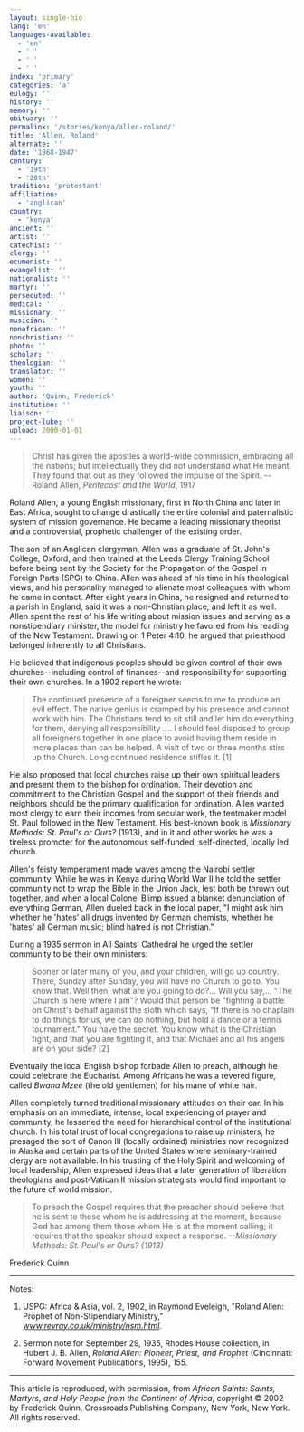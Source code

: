 ```yaml
---
layout: single-bio
lang: 'en'
languages-available:
  - 'en'
  - ' '
  - ' '
  - ' '
index: 'primary'
categories: 'a'
eulogy: ''
history: ''
memory: ''
obituary: ''
permalink: '/stories/kenya/allen-roland/'
title: 'Allen, Roland'
alternate: ''
date: '1868-1947'
century:
  - '19th'
  - '20th'
tradition: 'protestant'
affiliation:
  - 'anglican'
country:
  - 'kenya'
ancient: ''
artist: ''
catechist: ''
clergy: ''
ecumenist: ''
evangelist: ''
nationalist: ''
martyr: ''
persecuted: ''
medical: ''
missionary: ''
musician: ''
nonafrican: ''
nonchristian: ''
photo: ''
scholar: ''
theologian: ''
translator: ''
women: ''
youth: ''
author: 'Quinn, Frederick'
institution: ''
liaison: ''
project-luke: ''
upload: 2000-01-01
---
```



> Christ has given the apostles a world-wide commission, embracing all the nations; but intellectually they did not understand what He meant. They found that out as they followed the impulse of the Spirit.
> -- Roland Allen, *Pentecost and the World*, 1917

Roland Allen, a young English missionary, first in North China and later in East Africa, sought to change drastically the entire colonial and paternalistic system of mission governance. He became a leading missionary theorist and a controversial, prophetic challenger of the existing order.

The son of an Anglican clergyman, Allen was a graduate of St. John's College, Oxford, and then trained at the Leeds Clergy Training School before being sent by the Society for the Propagation of the Gospel in Foreign Parts (SPG) to China. Allen was ahead of his time in his theological views, and his personality managed to alienate most colleagues with whom he came in contact. After eight years in China, he resigned and returned to a parish in England, said it was a non-Christian place, and left it as well. Allen spent the rest of his life writing about mission issues and serving as a nonstipendiary minister, the model for ministry he favored from his reading of the New Testament. Drawing on 1 Peter 4:10, he argued that priesthood belonged inherently to all Christians.

He believed that indigenous peoples should be given control of their own churches--including control of finances--and responsibility for supporting their own churches. In a 1902 report he wrote:

> The continued presence of a foreigner seems to me to produce an evil effect. The native genius is cramped by his presence and cannot work with him. The Christians tend to sit still and let him do everything for them, denying all responsibility .... I should feel disposed to group all foreigners together in one place to avoid having them reside in more places than can be helped. A visit of two or three months stirs up the Church. Long continued residence stifles it. [1]

He also proposed that local churches raise up their own spiritual leaders and present them to the bishop for ordination. Their devotion and commitment to the Christian Gospel and the support of their friends and neighbors should be the primary qualification for ordination. Allen wanted most clergy to earn their incomes from secular work, the tentmaker model St. Paul followed in the New Testament. His best-known book is *Missionary Methods: St. Paul's or Ours?* (1913), and in it and other works he was a tireless promoter for the autonomous self-funded, self-directed, locally led church.

Allen's feisty temperament made waves among the Nairobi settler community. While he was in Kenya during World War II he told the settler community not to wrap the Bible in the Union Jack, lest both be thrown out together, and when a local Colonel Blimp issued a blanket denunciation of everything German, Allen dueled back in the local paper, "I might ask him whether he 'hates' all drugs invented by German chemists, whether he 'hates' all German music; blind hatred is not Christian."

During a 1935 sermon in All Saints' Cathedral he urged the settler community to be their own ministers:

> Sooner or later many of you, and your children, will go up country. There, Sunday after Sunday, you will have no Church to go to. You know that. Well then, what are you going to do?... Will you say,... "The Church is here where I am"? Would that person be "fighting a battle on Christ's behalf against the sloth which says, "If there is no chaplain to do things for us, we can do nothing, but hold a dance or a tennis tournament." You have the secret. You know what is the Christian fight, and that you are fighting it, and that Michael and all his angels are on your side? [2]

Eventually the local English bishop forbade Allen to preach, although he could celebrate the Eucharist. Among Africans he was a revered figure, called *Bwana Mzee* (the old gentlemen) for his mane of white hair.

Allen completely turned traditional missionary attitudes on their ear. In his emphasis on an immediate, intense, local experiencing of prayer and community, he lessened the need for hierarchical control of the institutional church. In his total trust of local congregations to raise up ministers, he presaged the sort of Canon III (locally ordained) ministries now recognized in Alaska and certain parts of the United States where seminary-trained clergy are not available. In his
trusting of the Holy Spirit and welcoming of local leadership, Allen expressed ideas that a later generation of liberation theologians and post-Vatican II mission strategists would find important to the future of world mission.

> To preach the Gospel requires that the preacher should believe that he is sent to those whom he is addressing at the moment, because God has among them those whom He is at the moment calling; it requires that the speaker should expect a response.
> *--Missionary Methods: St. Paul's or Ours? {1913)*

Frederick Quinn

---

Notes:

1. USPG: Africa &amp; Asia, vol. 2, 1902, in Raymond Eveleigh, "Roland Allen: Prophet of Non-Stipendiary Ministry," *www.revray.co.uk/ministry/nsm.html.*

2. Sermon note for September 29, 1935, Rhodes House collection, in Hubert J. B. Allen, *Roland Allen: Pioneer, Priest, and Prophet* (Cincinnati: Forward Movement Publications, 1995), 155.

---

This article is reproduced, with permission, from *African Saints: Saints, Martyrs, and Holy People from the Continent of Africa*, copyright &copy; 2002 by Frederick Quinn, Crossroads Publishing Company, New York, New York.  All rights reserved.